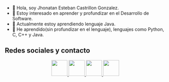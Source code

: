 - 👋 Hola, soy Jhonatan Esteban Castrillon Gonzalez.
- 👀 Estoy interesado en aprender y profundizar en el Desarrollo de Software.
- 🌱 Actualmente estoy aprendiendo lenguaje Java.
- 👔 He aprendido(sin profundizar en el lenguaje), lenguajes como Python, C, C++ y Java.

## Redes sociales y contacto
<p align="center">
  <a href= "https://www.linkedin.com/in/jcastrillong/">
    <img src="https://cdn-icons-png.flaticon.com/512/145/145807.png" width="50" height="50"/>
  </a>
  <a href= "https://twitter.com/jcastrillong_">
    <img src="https://cdn-icons-png.flaticon.com/512/733/733579.png" width="50" height="50"/>
  </a>
  <a href="https://www.instagram.com/jcastrillong/">
    <img src="https://cdn-icons-png.flaticon.com/512/174/174855.png" width="50" height="50"/>
  </a>
  <a href="mailto:jhonatancastrillon34@gmail.com">
    <img src="https://cdn-icons.flaticon.com/png/512/3686/premium/3686989.png?token=exp=1640749723~hmac=2bb8e9c24cd93368bc101cf2fb9f100a" width="50" height="50"/>
  </a>
</p>


  


<!---
JhonatanCastrillon/JhonatanCastrillon is a ✨ special ✨ repository because its `README.md` (this file) appears on your GitHub profile.
You can click the Preview link to take a look at your changes.
--->
